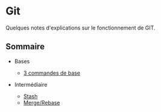 # Git
Quelques notes d'explications sur le fonctionnement de GIT.

## Sommaire
 
- Bases

  - [3 commandes de base](./base/Base.md)

- Intermédiaire

  - [Stash](./intermédiaire/Stash.md)
  - [Merge/Rebase](./intermédiaire/Merge-rebase.md)

